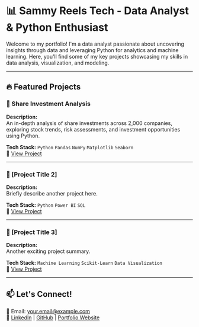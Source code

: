 # 📊 Sammy Reels Tech - Data Analyst & Python Enthusiast

Welcome to my portfolio! I'm a data analyst passionate about uncovering insights through data and leveraging Python for analytics and machine learning. Here, you'll find some of my key projects showcasing my skills in data analysis, visualization, and modeling.

---

## 🔥 Featured Projects

### 📌 Share Investment Analysis  
**Description:**  
An in-depth analysis of share investments across 2,000 companies, exploring stock trends, risk assessments, and investment opportunities using Python.  

**Tech Stack:** `Python` `Pandas` `NumPy` `Matplotlib` `Seaborn`  
📂 [View Project](#)  

---

### 📌 [Project Title 2]  
**Description:**  
Briefly describe another project here.  

**Tech Stack:** `Python` `Power BI` `SQL`  
📂 [View Project](#)  

---

### 📌 [Project Title 3]  
**Description:**  
Another exciting project summary.  

**Tech Stack:** `Machine Learning` `Scikit-Learn` `Data Visualization`  
📂 [View Project](#)  

---

## 📫 Let's Connect!  
📧 Email: your.email@example.com  
🔗 [LinkedIn](#) | [GitHub](#) | [Portfolio Website](#)  
